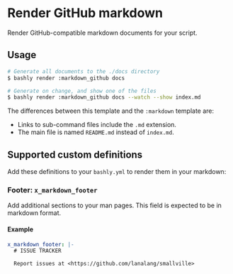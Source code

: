 # Render GitHub markdown

Render GitHub-compatible markdown documents for your script.

## Usage

```bash
# Generate all documents to the ./docs directory
$ bashly render :markdown_github docs

# Generate on change, and show one of the files
$ bashly render :markdown_github docs --watch --show index.md
```

The differences between this template and the `:markdown` template are:

- Links to sub-command files include the `.md` extension.
- The main file is named `README.md` instead of `index.md`.

## Supported custom definitions

Add these definitions to your `bashly.yml` to render them in your
markdown:

### Footer: `x_markdown_footer`

Add additional sections to your man pages. This field is expected
to be in markdown format.

#### Example

```yaml
x_markdown_footer: |-
  # ISSUE TRACKER

  Report issues at <https://github.com/lanalang/smallville>
```

